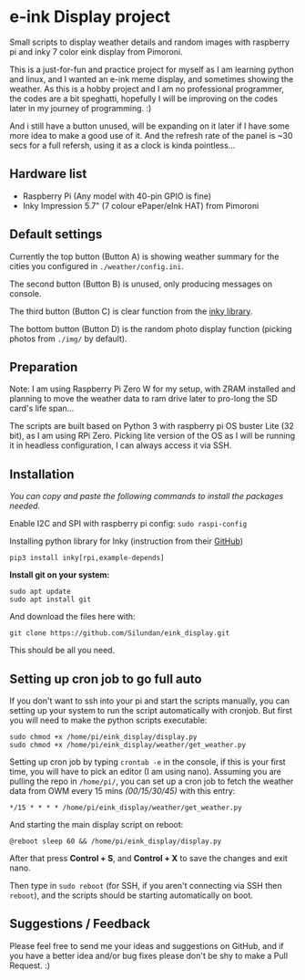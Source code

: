 # e-ink Display project
Small scripts to display weather details and random images with raspberry pi and inky 7 color eink display from Pimoroni.

This is a just-for-fun and practice project for myself as I am learning python and linux, and I wanted an e-ink meme display, and sometimes showing the weather. As this is a hobby project and I am no professional programmer, the codes are a bit speghatti, hopefully I will be improving on the codes later in my journey of programming. :)

And i still have a button unused, will be expanding on it later if I have some more idea to make a good use of it. And the refresh rate of the panel is ~30 secs for a full refersh, using it as a clock is kinda pointless...

## Hardware list
- Raspberry Pi (Any model with 40-pin GPIO is fine)
- Inky Impression 5.7" (7 colour ePaper/eInk HAT) from Pimoroni

## Default settings

Currently the top button (Button A) is showing weather summary for the cities you configured in `./weather/config.ini`.

The second button (Button B) is unused, only producing messages on console.

The third button (Button C) is clear function from the [inky library](https://github.com/pimoroni/inky/blob/master/examples/7color/clear.py).

The bottom button (Button D) is the random photo display function (picking photos from `./img/` by default).

## Preparation
Note: I am using Raspberry Pi Zero W for my setup, with ZRAM installed and planning to move the weather data to ram drive later to pro-long the SD card's life span...

The scripts are built based on Python 3 with raspberry pi OS buster Lite (32 bit), as I am using RPi Zero. Picking lite version of the OS as I will be running it in headless configuration, I can always access it via SSH.


## Installation
_You can copy and paste the following commands to install the packages needed._

Enable I2C and SPI with raspberry pi config: `sudo raspi-config`

Installing python library for Inky (instruction from their [GitHub](https://github.com/pimoroni/inky))
```
pip3 install inky[rpi,example-depends]
```

**Install git on your system:**

```
sudo apt update
sudo apt install git
```

And download the files here with: 
```
git clone https://github.com/Silundan/eink_display.git
```

This should be all you need.

## Setting up cron job to go full auto

If you don't want to ssh into your pi and start the scripts manually, you can setting up your system to run the script automatically with cronjob. But first you will need to make the python scripts executable:

```
sudo chmod +x /home/pi/eink_display/display.py
sudo chmod +x /home/pi/eink_display/weather/get_weather.py
```

Setting up cron job by typing `crontab -e` in the console, if this is your first time, you will have to pick an editor (I am using nano). Assuming you are pulling the repo in `/home/pi/`, you can set up a cron job to fetch the weather data from OWM every 15 mins _(00/15/30/45)_ with this entry:
```
*/15 * * * * /home/pi/eink_display/weather/get_weather.py
```
And starting the main display script on reboot:
```
@reboot sleep 60 && /home/pi/eink_display/display.py
```

After that press **Control + S**, and **Control + X** to save the changes and exit nano.

Then type in `sudo reboot` (for SSH, if you aren't connecting via SSH then `reboot`), and the scripts should be starting automatically on boot.

## Suggestions / Feedback
Please feel free to send me your ideas and suggestions on GitHub, and if you have a better idea and/or bug fixes please don't be shy to make a Pull Request. :)
